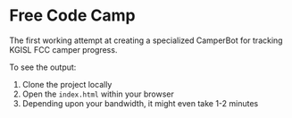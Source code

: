 Free Code Camp
==============

The first working attempt at creating a specialized CamperBot
for tracking KGISL FCC camper progress. 

To see the output: 

1. Clone the project locally
2. Open the `index.html` within your browser
3. Depending upon your bandwidth, it might even take 1-2 minutes

